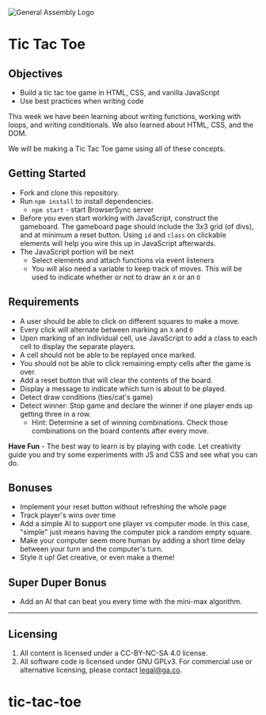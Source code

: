 ![General Assembly Logo](http://i.imgur.com/ke8USTq.png)

# Tic Tac Toe

## Objectives

* Build a tic tac toe game in HTML, CSS, and vanilla JavaScript
* Use best practices when writing code

This week we have been learning about writing functions, working with loops, and writing conditionals. We also learned about HTML, CSS, and the DOM.

We will be making a Tic Tac Toe game using all of these concepts.

## Getting Started

* Fork and clone this repository.
* Run `npm install` to install dependencies.
  * `npm start` - start BrowserSync server
* Before you even start working with JavaScript, construct the gameboard. The gameboard page should include the 3x3 grid (of divs), and at minimum a reset button. Using `id` and `class` on clickable elements will help you wire this up in JavaScript afterwards.
* The JavaScript portion will be next
  * Select elements and attach functions via event listeners
  * You will also need a variable to keep track of moves. This will be used to indicate whether or not to draw an `X` or an `O`

## Requirements
* A user should be able to click on different squares to make a move.
* Every click will alternate between marking an `X` and `O`
* Upon marking of an individual cell, use JavaScript to add a class to each cell to display the separate players.
* A cell should not be able to be replayed once marked.
* You should not be able to click remaining empty cells after the game is over.
* Add a reset button that will clear the contents of the board.
* Display a message to indicate which turn is about to be played.
* Detect draw conditions (ties/cat's game) 
* Detect winner: Stop game and declare the winner if one player ends up getting three in a row. 
  * Hint: Determine a set of winning combinations. Check those combinations on the board contents after every move.

**Have Fun** - The best way to learn is by playing with code. Let creativity guide you and try some experiments with JS and CSS and see what you can do.

## Bonuses

* Implement your reset button without refreshing the whole page
* Track player's wins over time
* Add a simple AI to support one player vs computer mode. In this case, "simple" just means having the computer pick a random empty square.
* Make your computer seem more human by adding a short time delay between your turn and the computer's turn.
* Style it up! Get creative, or even make a theme!

## Super Duper Bonus

* Add an AI that can beat you every time with the mini-max algorithm.

---

## Licensing
1. All content is licensed under a CC-BY-NC-SA 4.0 license.
2. All software code is licensed under GNU GPLv3. For commercial use or alternative licensing, please contact legal@ga.co.
# tic-tac-toe
